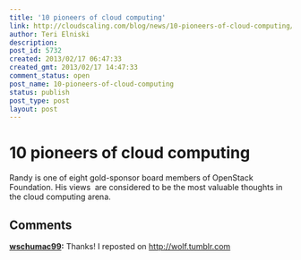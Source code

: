 ```yaml
---
title: '10 pioneers of cloud computing'
link: http://cloudscaling.com/blog/news/10-pioneers-of-cloud-computing/
author: Teri Elniski
description: 
post_id: 5732
created: 2013/02/17 06:47:33
created_gmt: 2013/02/17 14:47:33
comment_status: open
post_name: 10-pioneers-of-cloud-computing
status: publish
post_type: post
layout: post
---
```


# 10 pioneers of cloud computing

Randy is one of eight gold-sponsor board members of OpenStack Foundation. His views  are considered to be the most valuable thoughts in the cloud computing arena.

## Comments

**[wschumac99](#3869 "2013-02-22 20:34:00"):** Thanks! I reposted on http://wolf.tumblr.com

